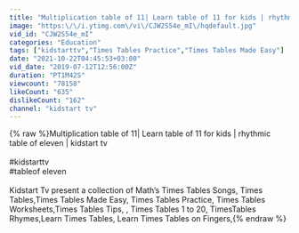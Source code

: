 ```yaml
---
title: "Multiplication table of 11| Learn table of 11 for kids | rhythmic table of eleven | kidstart tv"
image: "https:\/\/i.ytimg.com\/vi\/CJW2S54e_mI\/hqdefault.jpg"
vid_id: "CJW2S54e_mI"
categories: "Education"
tags: ["kidstarttv","Times Tables Practice","Times Tables Made Easy"]
date: "2021-10-22T04:45:53+03:00"
vid_date: "2019-07-12T12:56:00Z"
duration: "PT1M42S"
viewcount: "78158"
likeCount: "635"
dislikeCount: "162"
channel: "kidstart tv"
---
```

{% raw %}Multiplication table of 11| Learn table of 11 for kids | rhythmic table of eleven | kidstart tv<br /><br />#kidstarttv<br />#tableof eleven<br /><br />Kidstart Tv present a collection of Math’s Times Tables Songs, Times Tables,Times Tables Made Easy, Times Tables Practice, Times Tables Worksheets,Times Tables Tips, , Times Tables 1 to 20, TimesTables Rhymes,Learn Times Tables, Learn Times Tables on Fingers,{% endraw %}
